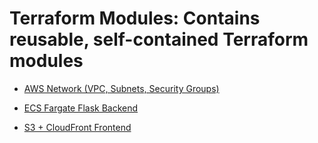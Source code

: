 # Terraform Modules: Contains reusable, self-contained Terraform modules
 - [AWS Network (VPC, Subnets, Security Groups)](https://github.com/RaduLupan/wetransfer-clone/tree/main/terraform/modules/network)

- [ECS Fargate Flask Backend](https://github.com/RaduLupan/wetransfer-clone/tree/main/terraform/modules/ecs-flask-backend)

- [S3 + CloudFront Frontend](https://github.com/RaduLupan/wetransfer-clone/tree/main/terraform/modules/s3-cloudfront-frontend)
